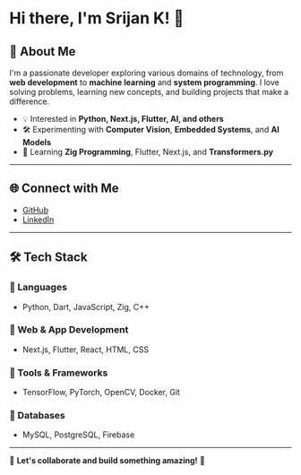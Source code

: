 # Hi there, I'm Srijan K! 👋

## 🚀 About Me

I'm a passionate developer exploring various domains of technology, from **web development** to **machine learning** and **system programming**. I love solving problems, learning new concepts, and building projects that make a difference.

- 💡 Interested in **Python, Next.js, Flutter, AI, and others**
- 🛠️ Experimenting with **Computer Vision**, **Embedded Systems**, and **AI Models**
- 📖 Learning **Zig Programming**, Flutter, Next.js, and **Transformers.py**

---

## 🌐 Connect with Me

- [GitHub](https://github.com/srijankulal)
- [LinkedIn](https://www.linkedin.com/in/srijan-kulal/)

---

## 🛠️ Tech Stack

### 🔹 Languages
- Python, Dart, JavaScript, Zig, C++

### 🔹 Web & App Development
- Next.js, Flutter, React, HTML, CSS

### 🔹 Tools & Frameworks
- TensorFlow, PyTorch, OpenCV, Docker, Git

### 🔹 Databases
- MySQL, PostgreSQL, Firebase

---

💬 **Let's collaborate and build something amazing!** 🚀
